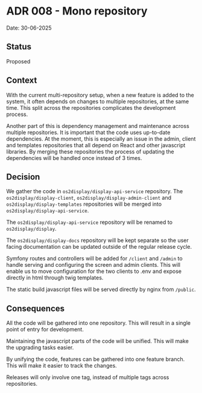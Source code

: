 # ADR 008 - Mono repository

Date: 30-06-2025

## Status

Proposed

## Context

With the current multi-repository setup, when a new feature is added to the system, it often depends on changes to
multiple repositories, at the same time.
This split across the repositories complicates the development process.

Another part of this is dependency management and maintenance across multiple repositories. It is important that the
code uses up-to-date dependencies. At the moment, this is especially an issue in the admin, client and templates
repositories that all depend on React and other javascript libraries. By merging these repositories the process of
updating the dependencies will be handled once instead of 3 times.

## Decision

We gather the code in `os2display/display-api-service` repository. The `os2display/display-client`,
`os2display/display-admin-client` and `os2display/display-templates` repositories will be merged into
`os2display/display-api-service`.

The `os2display/display-api-service` repository will be renamed to `os2display/display`.

The `os2display/display-docs` repository will be kept separate so the user facing documentation can be updated outside of the regular release cycle.

Symfony routes and controllers will be added for `/client` and `/admin` to handle serving and configuring the screen and
admin clients. This will enable us to move configuration for the two clients to .env and expose directly in html through
twig templates.

The static build javascript files will be served directly by nginx from `/public`.

## Consequences

All the code will be gathered into one repository. This will result in a single point of entry for development.

Maintaining the javascript parts of the code will be unified. This will make the upgrading tasks easier.

By unifying the code, features can be gathered into one feature branch.
This will make it easier to track the changes.

Releases will only involve one tag, instead of multiple tags across repositories.
